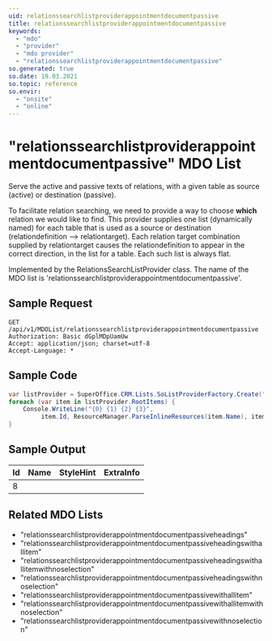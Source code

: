 ```yaml
---
uid: relationssearchlistproviderappointmentdocumentpassive
title: relationssearchlistproviderappointmentdocumentpassive
keywords:
  - "mdo"
  - "provider"
  - "mdo provider"
  - "relationssearchlistproviderappointmentdocumentpassive"
so.generated: true
so.date: 19.03.2021
so.topic: reference
so.envir:
  - "onsite"
  - "online"
---
```


# "relationssearchlistproviderappointmentdocumentpassive" MDO List
Serve the active and passive texts of relations, with a given table as source (active)
or destination (passive).

To facilitate relation searching, we need to provide a way to choose <b>which</b> relation we
would like to find. This provider supplies one list (dynamically named) for each table that
is used as a source or destination (relationdefinition --&gt; relationtarget).
<para />
Each relation target combination supplied by relationtarget causes the relationdefinition to
appear in the correct direction, in the list for a table. Each such list is always flat.

Implemented by the <see cref="T:SuperOffice.CRM.Lists.RelationsSearchListProvider">RelationsSearchListProvider</see> class.
The name of the MDO list is 'relationssearchlistproviderappointmentdocumentpassive'.




## Sample Request

```http!
GET /api/v1/MDOList/relationssearchlistproviderappointmentdocumentpassive
Authorization: Basic dGplMDpUamUw
Accept: application/json; charset=utf-8
Accept-Language: *

```

## Sample Code
```cs
var listProvider = SuperOffice.CRM.Lists.SoListProviderFactory.Create("relationssearchlistproviderappointmentdocumentpassive", forceFlatList: true);
foreach (var item in listProvider.RootItems) {
    Console.WriteLine("{0} {1} {2} {3}", 
         item.Id, ResourceManager.ParseInlineResources(item.Name), item.StyleHint, item.ExtraInfo);
}
```

## Sample Output

|Id   | Name  |StyleHint|ExtraInfo |
| --- | ----- | ------- | -------- |
|8||||


## Related MDO Lists

* "relationssearchlistproviderappointmentdocumentpassiveheadings"
* "relationssearchlistproviderappointmentdocumentpassiveheadingswithallitem"
* "relationssearchlistproviderappointmentdocumentpassiveheadingswithallitemwithnoselection"
* "relationssearchlistproviderappointmentdocumentpassiveheadingswithnoselection"
* "relationssearchlistproviderappointmentdocumentpassivewithallitem"
* "relationssearchlistproviderappointmentdocumentpassivewithallitemwithnoselection"
* "relationssearchlistproviderappointmentdocumentpassivewithnoselection"
